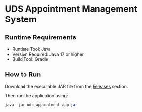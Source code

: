 # UDS Appointment Management System

## Runtime Requirements

- Runtime Tool: Java
- Version Required: Java 17 or higher
- Build Tool: Gradle

## How to Run

Download the executable JAR file from the [Releases](https://github.com/your-username/your-repo/releases) section.

Then run the application using:
```java
java -jar uds-appointment-app.jar
```
